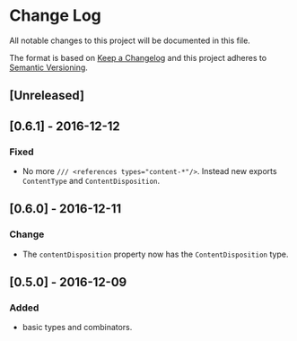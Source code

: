 # Change Log
All notable changes to this project will be documented in this file.

The format is based on [Keep a Changelog](http://keepachangelog.com/) 
and this project adheres to [Semantic Versioning](http://semver.org/).

## [Unreleased]

## [0.6.1] - 2016-12-12
### Fixed
- No more `/// <references types="content-*"/>`. Instead new exports `ContentType` and `ContentDisposition`.

## [0.6.0] - 2016-12-11
### Change
- The `contentDisposition` property now has the `ContentDisposition` type.

## [0.5.0] - 2016-12-09
### Added
- basic types and combinators.
